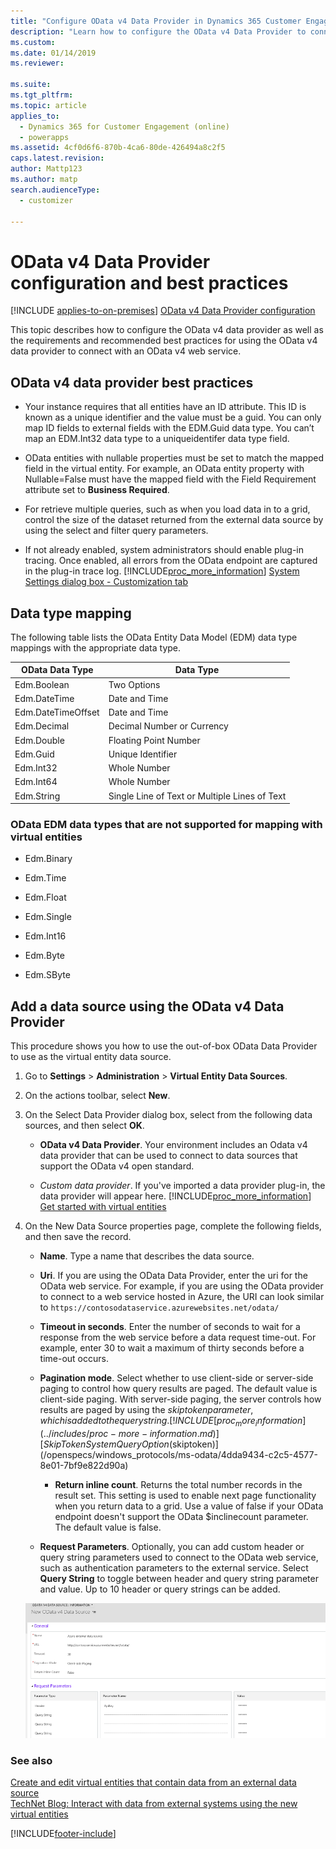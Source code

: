 ```yaml
---
title: "Configure OData v4 Data Provider in Dynamics 365 Customer Engagement (on-premises)"
description: "Learn how to configure the OData v4 Data Provider to connect Dynamics 365 with an OData web service to integrate external data."
ms.custom: 
ms.date: 01/14/2019
ms.reviewer: 

ms.suite: 
ms.tgt_pltfrm: 
ms.topic: article
applies_to: 
  - Dynamics 365 for Customer Engagement (online)
  - powerapps
ms.assetid: 4cf0d6f6-870b-4ca6-80de-426494a8c2f5
caps.latest.revision: 
author: Mattp123
ms.author: matp
search.audienceType: 
  - customizer

---
```


# OData v4 Data Provider configuration and best practices

[!INCLUDE [applies-to-on-premises](../includes/applies-to-on-premises.md)] [OData v4 Data Provider configuration](/powerapps/maker/data-platform/virtual-entity-odata-provider-requirements)

This topic describes how to configure the OData v4 data provider as well as the requirements and recommended best practices for using the OData v4 data provider to connect with an OData v4 web service. 

## OData v4 data provider best practices

- Your instance requires that all entities have an ID attribute. This ID is known as a unique identifier and the value must be a guid.  You can only map ID fields to external fields with the EDM.Guid data type.  You can’t map an EDM.Int32 data type to a uniqueidentifer data type field.

- OData entities with nullable properties must be set to match the mapped field in the virtual entity. For example, an OData entity property with Nullable=False must have the mapped field with the Field Requirement attribute set to **Business Required**. 

- For retrieve multiple queries, such as when you load data in to a grid, control the size of the dataset returned from the external data source by using the select and filter query parameters.

- If not already enabled, system administrators should enable plug-in tracing. Once enabled, all errors from the OData endpoint are captured in the plug-in trace log. [!INCLUDE[proc_more_information](../includes/proc-more-information.md)] [System Settings dialog box - Customization tab](../admin/system-settings-dialog-box-customization-tab.md) 

## Data type mapping

The following table lists the OData Entity Data Model (EDM) data type mappings with the appropriate data type. 


|  OData Data Type   | Data Type |
|--------------------|------------------------------------------------------------------|
|    Edm.Boolean     |                           Two Options                            |
|    Edm.DateTime    |                          Date and Time                           |
| Edm.DateTimeOffset |                          Date and Time                           |
|    Edm.Decimal     |                    Decimal Number or Currency                    |
|     Edm.Double     |                      Floating Point Number                       |
|      Edm.Guid      |                        Unique Identifier                         |
|     Edm.Int32      |                           Whole Number                           |
|     Edm.Int64      |                           Whole Number                           |
|     Edm.String     |          Single Line of Text or Multiple Lines of Text           |

### OData EDM data types that are not supported for mapping with virtual entities 
- Edm.Binary 

- Edm.Time 

- Edm.Float 

- Edm.Single 

- Edm.Int16 

- Edm.Byte 

- Edm.SByte


## Add a data source using the OData v4 Data Provider  
 This procedure shows you how to use the out-of-box OData Data Provider to use as the virtual entity data source.   

1. Go to **Settings** > **Administration** > **Virtual Entity Data Sources**.  

2. On the actions toolbar, select **New**.  

3. On the Select  Data Provider dialog box, select from the following data sources, and then select **OK**.  

   - **OData v4 Data Provider**. Your environment includes an Odata v4 data provider that can be used to connect to data sources that support the OData v4 open standard.  

   - *Custom data provider*. If you've imported a data  provider plug-in, the data provider will appear here. [!INCLUDE[proc_more_information](../includes/proc-more-information.md)] [Get started with virtual entities](/dynamics365/?panel=developer_sales#pivot=developer)  

4. On the New Data Source properties page, complete the following fields, and then save the record.  

   - **Name**. Type a name that describes the data source.  

   - **Uri**. If you are using the OData Data Provider, enter the uri for the OData web service. For example, if you are using the OData provider to connect to a web service hosted in Azure, the URI can look similar to `https://contosodataservice.azurewebsites.net/odata/`

   - **Timeout in seconds**. Enter the number of seconds to wait for a response from the web service before a data request time-out. For example, enter 30 to wait a maximum of thirty seconds before a time-out occurs.  

   - **Pagination mode**. Select whether to use client-side or server-side paging to control how query results are paged. The default value is client-side paging. With server-side paging, the server controls how results are paged by using the $skiptoken parameter, which is added to the query string. [!INCLUDE[proc_more_information](../includes/proc-more-information.md)] [Skip Token System Query Option ($skiptoken)](/openspecs/windows_protocols/ms-odata/4dda9434-c2c5-4577-8e01-7bf9e822d90a)  
       -  **Return inline count**. Returns the total number records in the result set. This setting is used to enable next page functionality when you return data to a grid. Use a value of false if your OData endpoint doesn't support the OData $inclinecount parameter. The default value is false.

   - **Request Parameters**. Optionally, you can add custom header or query string parameters used to connect to the OData web service, such as authentication parameters to the external service. Select **Query String** to toggle between header and query string parameter and value. Up to 10 header or query strings can be added.  

   ![Virtual entity data source record.](../customize/media/virtual-entity-data-source.png "Virtual entity data source record") 


### See also  

[Create and edit virtual entities that contain data from an external data source](create-edit-virtual-entities.md) <br/>
[TechNet Blog: Interact with data from external systems using the new virtual entities](/archive/blogs/lystavlen/virtual-entities)


[!INCLUDE[footer-include](../../../includes/footer-banner.md)]
